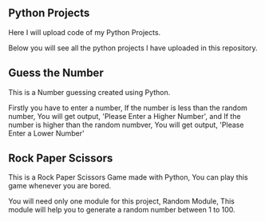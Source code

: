 ## Python Projects
Here I will upload code of my Python Projects.

Below you will see all the python projects I have uploaded in this repository.

## Guess the Number
This is a Number guessing created using Python.

Firstly you have to enter a number, If the number is less than the random number, You will get output, 'Please Enter a Higher Number', and If the number is higher than the random numbver, You will get output, 'Please Enter a Lower Number'

## Rock Paper Scissors
This is a Rock Paper Scissors Game made with Python, You can play this game whenever you are bored.

You will need only one module for this project, Random Module, This module will help you to generate a random number between 1 to 100.
